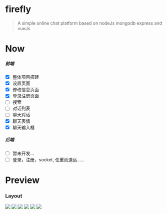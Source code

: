 # firefly

> A simple online chat platform based on nodeJs mongodb express and vueJs
# Now
##### 前端
- [x] 整体项目搭建
- [x] 设置页面
- [x] 修改信息页面
- [x] 登录注册页面
- [ ] 搜索
- [ ] 对话列表
- [ ] 聊天对话
- [x] 聊天表情
- [x] 聊天输入框
##### 后端
- [ ] 暂未开发...
- [ ] 登录，注册，socket, 任重而道远......

# Preview
### Layout
![](http://oq4hkch8e.bkt.clouddn.com/home-login%E5%89%AF%E6%9C%AC.jpg)
![](http://oq4hkch8e.bkt.clouddn.com/home-unlogin2.jpg)
![](http://oq4hkch8e.bkt.clouddn.com/login2.jpg)
![](http://oq4hkch8e.bkt.clouddn.com/firefly-editor%E5%89%AF%E6%9C%AC.jpg)
![](http://oq4hkch8e.bkt.clouddn.com/firefly-setting%E5%89%AF%E6%9C%AC.jpg)
![](http://oq4hkch8e.bkt.clouddn.com/firefly-about%E5%89%AF%E6%9C%AC.jpg)